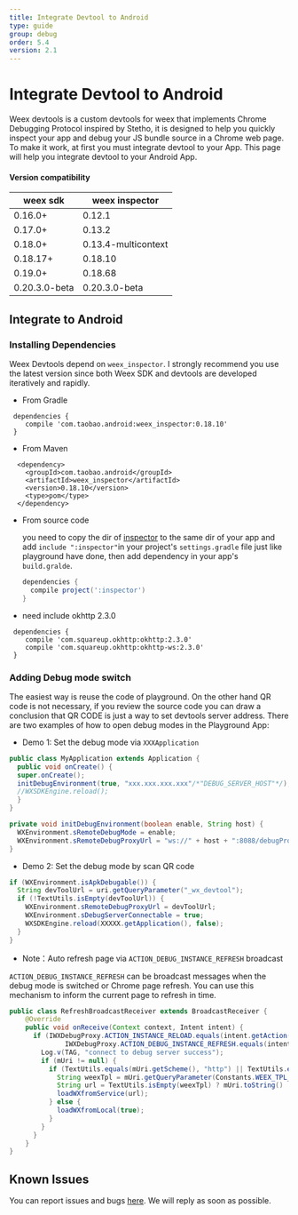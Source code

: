 ```yaml
---
title: Integrate Devtool to Android
type: guide
group: debug
order: 5.4
version: 2.1
---
```


<!-- toc -->

# Integrate Devtool to Android

Weex devtools is a custom devtools for weex that implements Chrome Debugging Protocol inspired by Stetho, it is designed to help you quickly inspect your app and debug your JS bundle source in a Chrome web page. To make it work, at first you must integrate devtool to your App. This page will help you integrate devtool to your Android App.

#### Version compatibility

| weex sdk | weex inspector |
|----------|----------------|
| 0.16.0+  | 0.12.1         |
| 0.17.0+  | 0.13.2         |
| 0.18.0+  | 0.13.4-multicontext |
| 0.18.17+  | 0.18.10 |
| 0.19.0+  | 0.18.68        |
| 0.20.3.0-beta | 0.20.3.0-beta |

## Integrate to Android

### Installing Dependencies

Weex Devtools depend on `weex_inspector`. I strongly recommend you use the latest version since both Weex SDK and devtools are developed iteratively and rapidly.

- From Gradle

 ```
  dependencies {
     compile 'com.taobao.android:weex_inspector:0.18.10'
  }
  ```

- From Maven

```
  <dependency>
    <groupId>com.taobao.android</groupId>
    <artifactId>weex_inspector</artifactId>
    <version>0.18.10</version>
    <type>pom</type>
  </dependency>
  ```


- From source code

  you need to copy the dir of [inspector](https://github.com/weexteam/weex_devtools_android/tree/master/inspector) to the same dir of your app and add `include ":inspector"`in your project's `settings.gradle` file just like playground have done, then add dependency in your app's `build.gralde`.

  ```gradle
  dependencies {
    compile project(':inspector')
  }
  ```

- need include okhttp 2.3.0

 ```
  dependencies {
     compile 'com.squareup.okhttp:okhttp:2.3.0'
     compile 'com.squareup.okhttp:okhttp-ws:2.3.0'
  }
 ```

### Adding Debug mode switch

The easiest way is reuse the code of playground. On the other hand QR code is not necessary, if you review the source code you can draw a conclusion that QR CODE is just a way to set devtools server address. There are two examples of how to open debug modes in the Playground App:

 - Demo 1: Set the debug mode via `XXXApplication` <br>

``` Java
public class MyApplication extends Application {
  public void onCreate() {
  super.onCreate();
  initDebugEnvironment(true, "xxx.xxx.xxx.xxx"/*"DEBUG_SERVER_HOST"*/);
  //WXSDKEngine.reload();
  }
}

private void initDebugEnvironment(boolean enable, String host) {
  WXEnvironment.sRemoteDebugMode = enable;
  WXEnvironment.sRemoteDebugProxyUrl = "ws://" + host + ":8088/debugProxy/native";
}
```

 - Demo 2: Set the debug mode by scan QR code <br>

``` Java
if (WXEnvironment.isApkDebugable()) {
  String devToolUrl = uri.getQueryParameter("_wx_devtool");
  if (!TextUtils.isEmpty(devToolUrl)) {
    WXEnvironment.sRemoteDebugProxyUrl = devToolUrl;
    WXEnvironment.sDebugServerConnectable = true;
    WXSDKEngine.reload(XXXXX.getApplication(), false);
  }
}
```
 - Note：Auto refresh page via `ACTION_DEBUG_INSTANCE_REFRESH` broadcast

  `ACTION_DEBUG_INSTANCE_REFRESH` can be broadcast messages when the debug mode is switched or Chrome page refresh. You can use this mechanism to inform the current page to refresh in time.

``` Java
public class RefreshBroadcastReceiver extends BroadcastReceiver {
    @Override
    public void onReceive(Context context, Intent intent) {
      if (IWXDebugProxy.ACTION_INSTANCE_RELOAD.equals(intent.getAction()) ||
              IWXDebugProxy.ACTION_DEBUG_INSTANCE_REFRESH.equals(intent.getAction())) {
        Log.v(TAG, "connect to debug server success");
        if (mUri != null) {
          if (TextUtils.equals(mUri.getScheme(), "http") || TextUtils.equals(mUri.getScheme(), "https")) {
            String weexTpl = mUri.getQueryParameter(Constants.WEEX_TPL_KEY);
            String url = TextUtils.isEmpty(weexTpl) ? mUri.toString() : weexTpl;
            loadWXfromService(url);
          } else {
            loadWXfromLocal(true);
          }
        }
      }
    }
}
```


## Known Issues

You can report issues and bugs [here](https://github.com/weexteam/weex_devtools_android/issues). We will reply as soon as possible.
